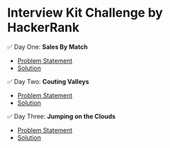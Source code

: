# Interview Kit Challenge by HackerRank

✅ Day One: **Sales By Match**
  - [Problem Statement](https://www.hackerrank.com/challenges/sock-merchant/problem?isFullScreen=true&h_l=interview&playlist_slugs%5B%5D=interview-preparation-kit&playlist_slugs%5B%5D=warmup)
  - [Solution](https://github.com/ericabertan/interview-kit/blob/main/sales_by_match.py)

✅ Day Two: **Couting Valleys**
  - [Problem Statement](https://www.hackerrank.com/challenges/counting-valleys/problem?isFullScreen=true&h_l=interview&playlist_slugs%5B%5D=interview-preparation-kit&playlist_slugs%5B%5D=warmup)
  - [Solution](https://github.com/ericabertan/interview-kit/blob/main/couting_valleys.py)

✅ Day Three: **Jumping on the Clouds**
  - [Problem Statement](https://www.hackerrank.com/challenges/jumping-on-the-clouds/problem?isFullScreen=true&h_l=interview&playlist_slugs%5B%5D=interview-preparation-kit&playlist_slugs%5B%5D=warmup)
  - [Solution](https://github.com/ericabertan/interview-kit/blob/main/jumping_on_the_clouds.py)
